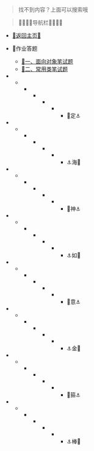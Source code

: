 > 找不到内容？上面可以搜索哦

 >  🌺🌼🌼🌼导航栏🌼🌼🌼🌺
- [👀返回主页👀](/README.md)




- 🌼作业答题
  - [👀一、面向对象笔试题](/Project/作业答题/作业答题.md)
  - [👀二、常用类笔试题](/Project/作业答题/作业2.md)







- - - - - - - 🌼定⚓

- - - - - - - ⚓海🌼

- - - - - - - 🌼神⚓

- - - - - - - ⚓如🌼

- - - - - - - 🌼意⚓

- - - - - - - ⚓金🌼

- - - - - - - 🌼箍⚓

- - - - - - - ⚓棒🌼

  
